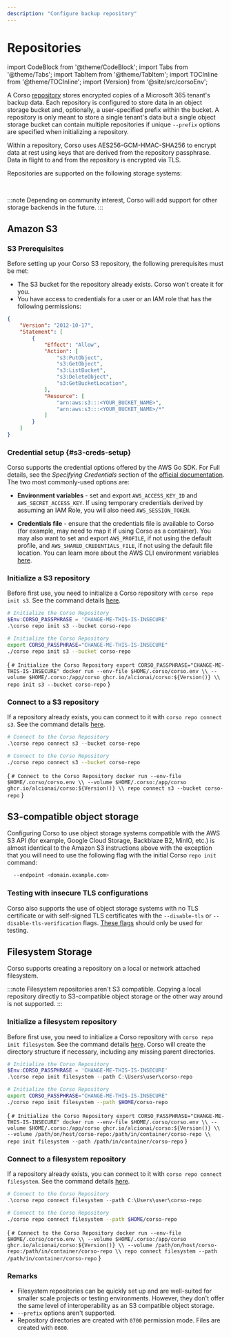 ```yaml
---
description: "Configure backup repository"
---
```


# Repositories

import CodeBlock from '@theme/CodeBlock';
import Tabs from '@theme/Tabs';
import TabItem from '@theme/TabItem';
import TOCInline from '@theme/TOCInline';
import {Version} from '@site/src/corsoEnv';

A Corso [repository](../concepts#corso-concepts) stores encrypted copies of a Microsoft 365 tenant's
backup data. Each repository is configured to store data in an object storage bucket and, optionally,
a user-specified prefix within the bucket. A repository is only meant to store a single tenant's data
but a single object storage bucket can contain multiple repositories if unique `--prefix` options are
specified when initializing a repository.

Within a repository, Corso uses
AES256-GCM-HMAC-SHA256 to encrypt data at rest using keys that are derived from the repository passphrase.
Data in flight to and from the repository is encrypted via TLS.

Repositories are supported on the following storage systems:

<TOCInline toc={toc} maxHeadingLevel={2}/><br/>

:::note
Depending on community interest, Corso will add support for other storage backends in the future.
:::

## Amazon S3

### S3 Prerequisites

Before setting up your Corso S3 repository, the following prerequisites must be met:

* The S3 bucket for the repository already exists. Corso won't create it for you.
* You have access to credentials for a user or an IAM role that has the following permissions:

```json
{
    "Version": "2012-10-17",
    "Statement": [
        {
            "Effect": "Allow",
            "Action": [
                "s3:PutObject",
                "s3:GetObject",
                "s3:ListBucket",
                "s3:DeleteObject",
                "s3:GetBucketLocation",
            ],
            "Resource": [
                "arn:aws:s3:::<YOUR_BUCKET_NAME>",
                "arn:aws:s3:::<YOUR_BUCKET_NAME>/*"
            ]
        }
    ]
}
```

### Credential setup {#s3-creds-setup}

Corso supports the credential options offered by the AWS Go SDK. For Full details, see the *Specifying Credentials*
section of the [official documentation](https://docs.aws.amazon.com/sdk-for-go/v1/developer-guide/configuring-sdk.html).
The two most commonly-used options are:

* **Environment variables** - set and export `AWS_ACCESS_KEY_ID` and `AWS_SECRET_ACCESS_KEY`. If using temporary
  credentials derived by assuming an IAM Role, you will also need `AWS_SESSION_TOKEN`.

* **Credentials file** - ensure that the credentials file is available to Corso (for example, may need to map it if
  using Corso as a container). You may also want to set and export `AWS_PROFILE`, if not using the default profile, and
  `AWS_SHARED_CREDENTIALS_FILE`, if not using the default file location. You can learn more about the AWS CLI
  environment variables [here](https://docs.aws.amazon.com/cli/latest/userguide/cli-configure-envvars.html).

### Initialize a S3 repository

Before first use, you need to initialize a Corso repository with `corso repo init s3`. See the command details
[here](../../cli/corso-repo-init-s3).

<Tabs groupId="os">
<TabItem value="win" label="Powershell">

  ```powershell
  # Initialize the Corso Repository
  $Env:CORSO_PASSPHRASE = 'CHANGE-ME-THIS-IS-INSECURE'
  .\corso repo init s3 --bucket corso-repo
  ```

</TabItem>
<TabItem value="unix" label="Linux/macOS">

  ```bash
  # Initialize the Corso Repository
  export CORSO_PASSPHRASE="CHANGE-ME-THIS-IS-INSECURE"
  ./corso repo init s3 --bucket corso-repo
  ```

</TabItem>
<TabItem value="docker" label="Docker">

<CodeBlock language="bash">{
`# Initialize the Corso Repository
export CORSO_PASSPHRASE="CHANGE-ME-THIS-IS-INSECURE"
docker run --env-file $HOME/.corso/corso.env \\
  --volume $HOME/.corso:/app/corso ghcr.io/alcionai/corso:${Version()} \\
  repo init s3 --bucket corso-repo`
}</CodeBlock>

</TabItem>
</Tabs>

### Connect to a S3 repository

If a repository already exists, you can connect to it with `corso repo connect s3`. See the command details
[here](../../cli/corso-repo-connect-s3).

<Tabs groupId="os">
<TabItem value="win" label="Powershell">

  ```powershell
  # Connect to the Corso Repository
  .\corso repo connect s3 --bucket corso-repo
  ```

</TabItem>
<TabItem value="unix" label="Linux/macOS">

  ```bash
  # Connect to the Corso Repository
  ./corso repo connect s3 --bucket corso-repo
  ```

</TabItem>
<TabItem value="docker" label="Docker">

<CodeBlock language="bash">{
`# Connect to the Corso Repository
docker run --env-file $HOME/.corso/corso.env \\
  --volume $HOME/.corso:/app/corso ghcr.io/alcionai/corso:${Version()} \\
  repo connect s3 --bucket corso-repo`
}</CodeBlock>

</TabItem>
</Tabs>

## S3-compatible object storage

Configuring Corso to use object storage systems compatible with the AWS S3 API (for example, Google Cloud Storage,
Backblaze B2, MinIO, etc.) is almost identical to the Amazon S3 instructions above with the exception that you will
need to use the following flag with the initial Corso `repo init` command:

```bash
  --endpoint <domain.example.com>
```

### Testing with insecure TLS configurations

Corso also supports the use of object storage systems with no TLS certificate or with self-signed
TLS certificates with the `--disable-tls` or `--disable-tls-verification` flags.
[These flags](../../cli/corso-repo-init-s3) should only be used for testing.

## Filesystem Storage

Corso supports creating a repository on a local or network attached filesystem.

:::note
Filesystem repositories aren't S3 compatible. Copying a local repository directly to S3-compatible object storage or the other way around
is not supported.
:::

### Initialize a filesystem repository

Before first use, you need to initialize a Corso repository with `corso repo init filesystem`. See the command details
[here](../../cli/corso-repo-init-filesystem). Corso will create the directory structure if necessary, including any
missing parent directories.

<Tabs groupId="os">
<TabItem value="win" label="Powershell">

  ```powershell
  # Initialize the Corso Repository
  $Env:CORSO_PASSPHRASE = 'CHANGE-ME-THIS-IS-INSECURE'
  .\corso repo init filesystem --path C:\Users\user\corso-repo
  ```

</TabItem>
<TabItem value="unix" label="Linux/macOS">

  ```bash
  # Initialize the Corso Repository
  export CORSO_PASSPHRASE="CHANGE-ME-THIS-IS-INSECURE"
  ./corso repo init filesystem --path $HOME/corso-repo
  ```

</TabItem>
<TabItem value="docker" label="Docker">

<CodeBlock language="bash">{
`# Initialize the Corso Repository
export CORSO_PASSPHRASE="CHANGE-ME-THIS-IS-INSECURE"
docker run --env-file $HOME/.corso/corso.env \\
  --volume $HOME/.corso:/app/corso ghcr.io/alcionai/corso:${Version()} \\
  --volume /path/on/host/corso-repo:/path/in/container/corso-repo \\
  repo init filesystem --path /path/in/container/corso-repo`
}</CodeBlock>

</TabItem>
</Tabs>

### Connect to a filesystem repository

If a repository already exists, you can connect to it with `corso repo connect filesystem`. See the command details
[here](../../cli/corso-repo-connect-filesystem).

<Tabs groupId="os">
<TabItem value="win" label="Powershell">

  ```powershell
  # Connect to the Corso Repository
  .\corso repo connect filesystem --path C:\Users\user\corso-repo
  ```

</TabItem>
<TabItem value="unix" label="Linux/macOS">

  ```bash
  # Connect to the Corso Repository
  ./corso repo connect filesystem --path $HOME/corso-repo
  ```

</TabItem>
<TabItem value="docker" label="Docker">

<CodeBlock language="bash">{
`# Connect to the Corso Repository
docker run --env-file $HOME/.corso/corso.env \\
  --volume $HOME/.corso:/app/corso ghcr.io/alcionai/corso:${Version()} \\
  --volume /path/on/host/corso-repo:/path/in/container/corso-repo \\
  repo connect filesystem --path /path/in/container/corso-repo`
}</CodeBlock>

</TabItem>
</Tabs>

### Remarks

* Filesystem repositories can be quickly set up and are well-suited for smaller scale projects or
testing environments. However, they don't offer the same level of interoperability as an S3 compatible object storage.
* `--prefix` options aren't supported.
* Repository directories are created with `0700` permission mode. Files are created with `0600`.
